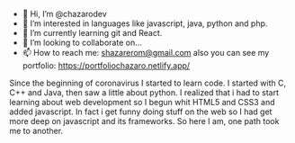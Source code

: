 - 👋 Hi, I’m @chazarodev
- 👀 I’m interested in languages like javascript, java, python and php.
- 🌱 I’m currently learning git and React. 
- 💞️ I’m looking to collaborate on... 
- 📫 How to reach me: shazarerom@gmail.com also you can see my portfolio: https://portfoliochazaro.netlify.app/

Since the beginning of coronavirus I started to learn code. I started with C, C++ and Java, then saw a little about python.
I realized that i had to start learning about web development so I begun whit HTML5 and CSS3 and added javascript. 
In fact i get funny doing stuff on the web so I had get more deep on javascript and its frameworks. 
So here I am, one path took me to another.

